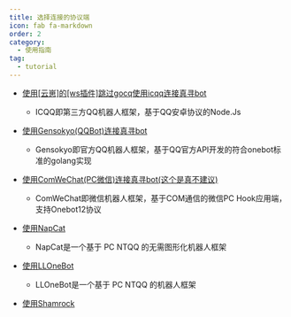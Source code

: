 ```yaml
---
title: 选择连接的协议端
icon: fab fa-markdown
order: 2
category:
  - 使用指南
tag:
  - tutorial
---
```


- [使用[云崽]的[ws插件]跳过gocq使用icqq连接真寻bot](Yunzai/)
  - ICQQ即第三方QQ机器人框架，基于QQ安卓协议的Node.Js

- [使用Gensokyo(QQBot)连接真寻bot](Gensokyo/)
  - Gensokyo即官方QQ机器人框架，基于QQ官方API开发的符合onebot标准的golang实现
  
- [使用ComWeChat(PC微信)连接真寻bot(这个是真不建议)](ComWeChat/)
  - ComWeChat即微信机器人框架，基于COM通信的微信PC Hook应用端，支持Onebot12协议
  
- [使用NapCat](NapCat/)
  - NapCat是一个基于 PC NTQQ 的无需图形化机器人框架
 
- [使用LLOneBot](LLOneBot/)
  - LLOneBot是一个基于 PC NTQQ 的机器人框架
 
- [使用Shamrock](Shamrock/)
